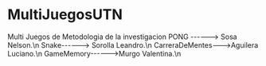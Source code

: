 # MultiJuegosUTN
Multi Juegos de Metodologia de la investigacion
PONG ------> Sosa Nelson.\n
Snake------> Sorolla Leandro.\n
CarreraDeMentes--->Aguilera Luciano.\n
GameMemory------>Murgo Valentina.\n
